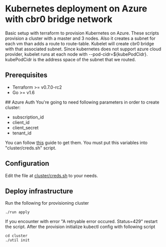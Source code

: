 Kubernetes deployment on Azure with cbr0 bridge network
======
Basic setup with terraform to provision Kubernetes on Azure. These scripts provision a cluster with a master and 3 nodes. 
Also it creates a subnet for each vm than adds a route to route-table. Kubelet will create cbr0 bridge with that associated subnet.
Since kubernetes does not support azure cloud provider, kubelet runs at each node with --pod-cidr=${kubePodCidr}. 
kubePodCidr is the address space of the subnet that we routed.

## Prerequisites
- Terraform >= v0.7.0-rc2
- Go >= v1.6

## Azure Auth
You're going to need following parameters in order to create cluster:
- subscription_id
- client_id
- client_secret
- tenant_id

You can follow [this](https://www.terraform.io/docs/providers/azurerm/index.html) guide to get them. You must put this variables into "cluster/creds.sh" script.

## Configuration
Edit the file at [cluster/creds.sh](cluster/creds.sh) to your needs.

## Deploy infrastructure

Run the following for provisioning cluster

    ./run apply

If you encounter with error "A retryable error occured. Status=429" restart the script.
After the provision initialize kubectl config with following script

    cd cluster
    ./util init

